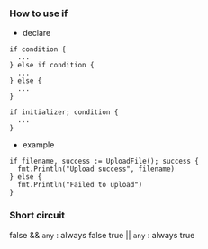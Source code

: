 ### How to use if
- declare
```
if condition {
  ...
} else if condition {
  ...
} else {
  ...
}
```

```
if initializer; condition {
  ...
}
```

- example
```
if filename, success := UploadFile(); success {
  fmt.Println("Upload success", filename)
} else {
  fmt.Println("Failed to upload")
}
```

### Short circuit
false && `any` : always false
true || `any` : always true